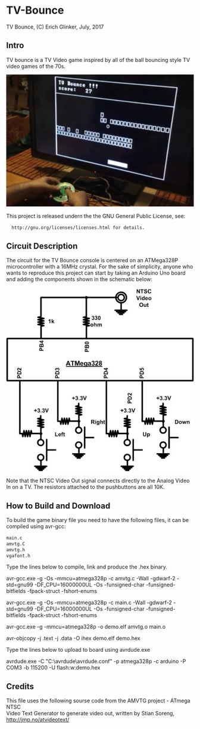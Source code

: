 # TV-Bounce

TV Bounce, (C) Erich Glinker, July, 2017



## Intro

TV bounce is a TV Video game inspired by all of the 
ball bouncing style TV video games of the 70s.  


<center><a href="url"><img  src="bounce.jpg"></a></center>


  This project is released undern the the GNU General 
  Public License, see:
  
      http://gnu.org/licenses/licenses.html for details.



## Circuit Description

The circuit for the TV Bounce console is centered on an ATMega328P microcontroller with a 16MHz crystal.  For the sake of simplicity, anyone who wants to reproduce this project can start by taking an Arduino Uno board and adding the components shown in the schematic below:

<center><a href="url"><img  src="sche.jpg"></a></center>

Note that the NTSC Video Out signal connects directly to the Analog Video In on a TV. The resistors attached to the pushbuttons are all 10K.



## How to Build and Download 
 
  To build the game binary file you need to have
  the following files, it can be compiled using avr-gcc:
 
 	main.c
 	amvtg.C
 	amvtg.h
 	vgafont.h
 
  Type the lines below to compile, link and produce the .hex binary.
 
  avr-gcc.exe -g -Os -mmcu=atmega328p -c amvtg.c     -Wall -gdwarf-2 -std=gnu99 -DF_CPU=16000000UL -Os -funsigned-char -funsigned-bitfields -fpack-struct -fshort-enums
 
  avr-gcc.exe -g -Os -mmcu=atmega328p -c main.c      -Wall -gdwarf-2 -std=gnu99 -DF_CPU=16000000UL -Os -funsigned-char -funsigned-bitfields -fpack-struct -fshort-enums
 
  avr-gcc.exe -g -mmcu=atmega328p -o demo.elf amvtg.o main.o
 
  avr-objcopy -j .text -j .data -O ihex demo.elf demo.hex 
 
  Type the lines below to upload to board using avrdude.exe
 
  avrdude.exe -C "C:\avrdude\avrdude.conf" -p atmega328p -c arduino -P COM3 -b 115200 -U   flash:w:demo.hex



 ## Credits
 
  This file uses the following sourse code from the AMVTG project - ATmega NTSC  
  Video Text Generator to generate video out, written 
  by Stian Soreng, http://jmp.no/atvideotext/
 
 
